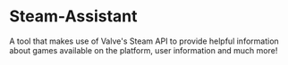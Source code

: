 # Steam-Assistant
A tool that makes use of Valve's Steam API to provide helpful information about games available on the platform, user information and much more!
